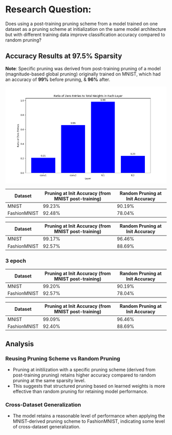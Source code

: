 # Research Question: 
Does using a post-training pruning scheme from a model trained on one dataset as a pruning scheme at initialization on the same model architecture but with different training data improve classification accuracy compared to random pruning? 

## Accuracy Results at 97.5% Sparsity

**Note**: Specific pruning was derived from post-training pruning of a model (magnitude-based global pruning) originally trained on MNIST, which had an accuracy of **99%** before pruning, & **96%** after.

![Data Visualization](data_vis.png)

| Dataset       | Pruning at Init Accuracy (from MNIST post-training) | Random Pruning at Init Accuracy |
|---------------|------------------------------------------------------|-------------------------|
| MNIST         | 99.23%                                               | 90.19%                  |
| FashionMNIST  | 92.48%                                               | 78.04%                  |


| Dataset       | Pruning at Init Accuracy (from MNIST post-training) | Random Pruning at Init Accuracy |
|---------------|------------------------------------------------------|-------------------------|
| MNIST         | 99.17%                                               | 96.46%                  |
| FashionMNIST  | 92.57%                                               | 88.69%                  |

### 3 epoch

| Dataset       | Pruning at Init Accuracy (from MNIST post-training) | Random Pruning at Init Accuracy |
|---------------|------------------------------------------------------|-------------------------|
| MNIST         | 99.20%                                               | 90.19%                  |
| FashionMNIST  | 92.57%                                               | 78.04%                  |


| Dataset       | Pruning at Init Accuracy (from MNIST post-training) | Random Pruning at Init Accuracy |
|---------------|------------------------------------------------------|-------------------------|
| MNIST         | 99.09%                                               | 96.46%                  |
| FashionMNIST  | 92.40%                                               | 88.69%                  |




## Analysis

### Reusing Pruning Scheme vs Random Pruning
- Pruning at initilization with a specific pruning scheme (derived from post-training pruning) retains higher accuracy compared to random pruning at the same sparsity level.
- This suggests that structured pruning based on learned weights is more effective than random pruning for retaining model performance.

### Cross-Dataset Generalization
- The model retains a reasonable level of performance when applying the MNIST-derived pruning scheme to FashionMNIST, indicating some level of cross-dataset generalization.

